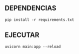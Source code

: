 ## DEPENDENCIAS
```pip install -r requirements.txt```

## EJECUTAR
```uvicorn main:app --reload```

